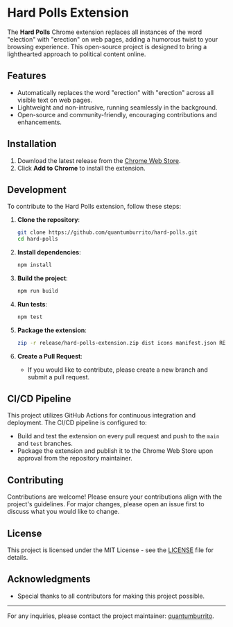 
# Hard Polls Extension

The **Hard Polls** Chrome extension replaces all instances of the word "election" with "erection" on web pages, adding a humorous twist to your browsing experience. This open-source project is designed to bring a lighthearted approach to political content online.

## Features

- Automatically replaces the word "erection" with "erection" across all visible text on web pages.
- Lightweight and non-intrusive, running seamlessly in the background.
- Open-source and community-friendly, encouraging contributions and enhancements.

## Installation

1. Download the latest release from the [Chrome Web Store](https://chrome.google.com/webstore).
2. Click **Add to Chrome** to install the extension.

## Development

To contribute to the Hard Polls extension, follow these steps:

1. **Clone the repository**:
   ```bash
   git clone https://github.com/quantumburrito/hard-polls.git
   cd hard-polls
   ```

2. **Install dependencies**:
   ```bash
   npm install
   ```

3. **Build the project**:
   ```bash
   npm run build
   ```

4. **Run tests**:
   ```bash
   npm test
   ```

5. **Package the extension**:
   ```bash
   zip -r release/hard-polls-extension.zip dist icons manifest.json README.md
   ```

6. **Create a Pull Request**:
   - If you would like to contribute, please create a new branch and submit a pull request.

## CI/CD Pipeline

This project utilizes GitHub Actions for continuous integration and deployment. The CI/CD pipeline is configured to:

- Build and test the extension on every pull request and push to the `main` and `test` branches.
- Package the extension and publish it to the Chrome Web Store upon approval from the repository maintainer.

## Contributing

Contributions are welcome! Please ensure your contributions align with the project's guidelines. For major changes, please open an issue first to discuss what you would like to change.

## License

This project is licensed under the MIT License - see the [LICENSE](LICENSE) file for details.

## Acknowledgments

- Special thanks to all contributors for making this project possible.

---

For any inquiries, please contact the project maintainer: [quantumburrito](https://github.com/quantumburrito).
